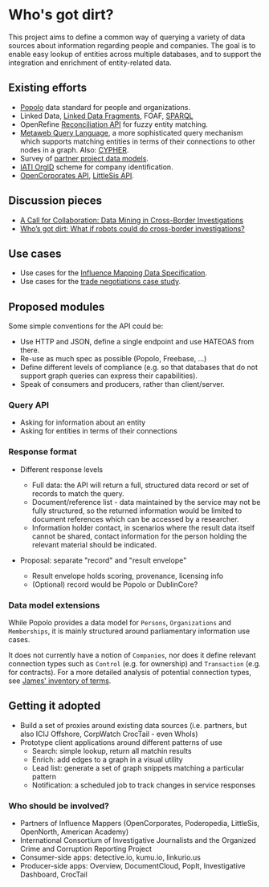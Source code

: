 # Who's got dirt?

This project aims to define a common way of querying a variety of data sources about information regarding people and companies. The goal is to enable easy lookup of entities across multiple databases, and to support the integration and enrichment of entity-related data.

## Existing efforts

* [Popolo](http://www.popoloproject.com/) data standard for people and organizations.
* Linked Data, [Linked Data Fragments](http://linkeddatafragments.org/), FOAF, [SPARQL](http://www.w3.org/TR/rdf-sparql-query/)
* OpenRefine [Reconciliation API](https://github.com/OpenRefine/OpenRefine/wiki/Reconciliation-Service-API) for fuzzy entity matching.
* [Metaweb Query Language](http://wiki.freebase.com/wiki/MQL), a more sophisticated query mechanism which supports matching entities in terms of their connections to other nodes in a graph. Also: [CYPHER](http://neo4j.com/developer/cypher-query-language/).
* Survey of [partner project data models](https://docs.google.com/spreadsheets/d/1on99aF9QVWOwqZDtla9RLX5Wza6MHxbb4apZwbtHK-w/edit).
* [IATI OrgID](http://iatistandard.org/201/codelists/OrganisationRegistrationAgency/) scheme for company identification.
* [OpenCorporates API](https://api.opencorporates.com/), [LittleSis API](http://api.littlesis.org/).

## Discussion pieces

* [A Call for Collaboration: Data Mining in Cross-Border Investigations](http://gijn.org/2015/05/19/a-call-for-collaboration-data-mining-in-cross-border-investigations/)
* [Who’s got dirt: What if robots could do cross-border investigations?](https://ijnet.org/en/blog/who%E2%80%99s-got-dirt-what-if-robots-could-do-cross-border-investigations)

## Use cases

* Use cases for the [Influence Mapping Data Specification](https://docs.google.com/document/d/1PBH9WvwiJ899hJHCxoEdg6Ty6HHF21xYxi5QGgv5rak/edit#).
* Use cases for the [trade negotiations case study](https://docs.google.com/document/d/11FMG2KlNigZkMhmdlHo1KynNAP8cY4hYEJCtYXBPsCI/edit).

## Proposed modules

Some simple conventions for the API could be: 

* Use HTTP and JSON, define a single endpoint and use HATEOAS from there.
* Re-use as much spec as possible (Popolo, Freebase, ...)
* Define different levels of compliance (e.g. so that databases that do not support graph queries can express their capabilities). 
* Speak of consumers and producers, rather than client/server.

### Query API

* Asking for information about an entity
* Asking for entities in terms of their connections

### Response format

* Different response levels
    * Full data: the API will return a full, structured data record or set of records to match the query.
    * Document/reference list - data maintained by the service may not be fully structured, so the returned information would be limited to document references which can be accessed by a researcher.
    * Information holder contact, in scenarios where the result data itself cannot be shared, contact information for the person holding the relevant material should be indicated.

* Proposal: separate "record" and "result envelope"
    * Result envelope holds scoring, provenance, licensing info
    * (Optional) record would be Popolo or DublinCore?

### Data model extensions

While Popolo provides a data model for ``Persons``, ``Organizations`` and ``Memberships``, it is mainly structured around parliamentary information use cases.

It does not currently have a notion of ``Companies``, nor does it define relevant connection types such as ``Control`` (e.g. for ownership) and ``Transaction`` (e.g. for contracts). For a more detailed analysis of potential connection types, see [James' inventory of terms](https://docs.google.com/spreadsheets/d/1on99aF9QVWOwqZDtla9RLX5Wza6MHxbb4apZwbtHK-w/edit#gid=917587019).

## Getting it adopted

* Build a set of proxies around existing data sources (i.e. partners, but also ICIJ Offshore, CorpWatch CrocTail - even WhoIs)
* Prototype client applications around different patterns of use
    * Search: simple lookup, return all matchin results
    * Enrich: add edges to a graph in a visual utility
    * Lead list: generate a set of graph snippets matching a particular pattern
    * Notification: a scheduled job to track changes in service responses

### Who should be involved?

* Partners of Influence Mappers (OpenCorporates, Poderopedia, LittleSis, OpenNorth, American Academy)
* International Consortium of Investigative Journalists and the Organized Crime and Corruption Reporting Project 
* Consumer-side apps: detective.io, kumu.io, linkurio.us
* Producer-side apps: Overview, DocumentCloud, PopIt, Investigative Dashboard, CrocTail
